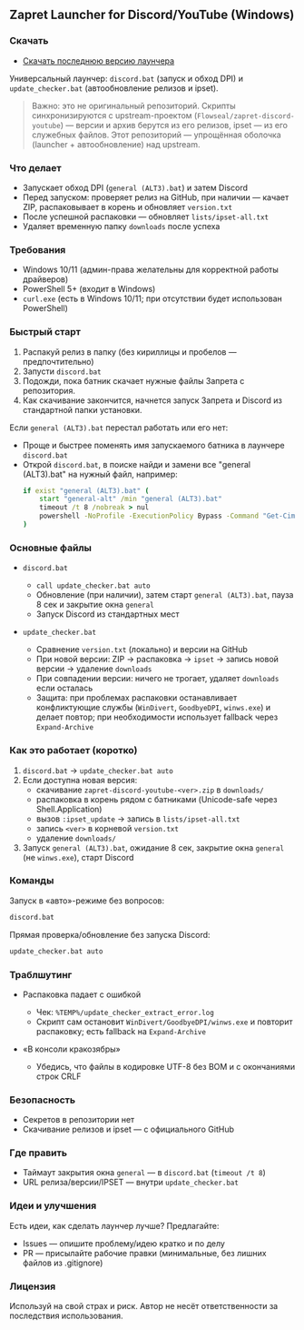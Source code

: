 ## Zapret Launcher for Discord/YouTube (Windows)

### Скачать
- [Скачать последнюю версию лаунчера](https://github.com/KidTheFelon/zapret_launcher/releases/latest)

Универсальный лаунчер: `discord.bat` (запуск и обход DPI) и `update_checker.bat` (автообновление релизов и ipset).

> Важно: это не оригинальный репозиторий. Скрипты синхронизируются с upstream-проектом (`Flowseal/zapret-discord-youtube`) — версии и архив берутся из его релизов, ipset — из его служебных файлов. Этот репозиторий — упрощённая оболочка (launcher + автообновление) над upstream.

### Что делает
- Запускает обход DPI (`general (ALT3).bat`) и затем Discord
- Перед запуском: проверяет релиз на GitHub, при наличии — качает ZIP, распаковывает в корень и обновляет `version.txt`
- После успешной распаковки — обновляет `lists/ipset-all.txt`
- Удаляет временную папку `downloads` после успеха

### Требования
- Windows 10/11 (админ-права желательны для корректной работы драйверов)
- PowerShell 5+ (входит в Windows)
- `curl.exe` (есть в Windows 10/11; при отсутствии будет использован PowerShell)

### Быстрый старт
1. Распакуй релиз в папку (без кириллицы и пробелов — предпочтительно)
2. Запусти `discord.bat`
3. Подожди, пока батник скачает нужные файлы Запрета с репозитория.
4. Как скачивание закончится, начнется запуск Запрета и Discord из стандартной папки установки.

Если `general (ALT3).bat` перестал работать или его нет:
- Проще и быстрее поменять имя запускаемого батника в лаунчере `discord.bat`
- Открой `discord.bat`, в поиске найди и замени все "general (ALT3).bat" на нужный файл, например:
  ```bat
  if exist "general (ALT3).bat" (
      start "general-alt" /min "general (ALT3).bat"
      timeout /t 8 /nobreak > nul
      powershell -NoProfile -ExecutionPolicy Bypass -Command "Get-CimInstance Win32_Process ^| Where-Object { $_.Name -ieq 'cmd.exe' -and $_.CommandLine -like '*general (ALT3).bat*' } ^| ForEach-Object { try { Stop-Process -Id $_.ProcessId -Force -ErrorAction Stop } catch {} }"
  )
  ```

### Основные файлы
- `discord.bat`
  - `call update_checker.bat auto`
  - Обновление (при наличии), затем старт `general (ALT3).bat`, пауза 8 сек и закрытие окна `general`
  - Запуск Discord из стандартных мест

- `update_checker.bat`
  - Сравнение `version.txt` (локально) и версии на GitHub
  - При новой версии: ZIP → распаковка → `ipset` → запись новой версии → удаление `downloads`
  - При совпадении версии: ничего не трогает, удаляет `downloads` если осталась
  - Защита: при проблемах распаковки останавливает конфликтующие службы (`WinDivert`, `GoodbyeDPI`, `winws.exe`) и делает повтор; при необходимости использует fallback через `Expand-Archive`

### Как это работает (коротко)
1) `discord.bat` → `update_checker.bat auto`
2) Если доступна новая версия:
   - скачивание `zapret-discord-youtube-<ver>.zip` в `downloads/`
   - распаковка в корень рядом с батниками (Unicode-safe через Shell.Application)
   - вызов `:ipset_update` → запись в `lists/ipset-all.txt`
   - запись `<ver>` в корневой `version.txt`
   - удаление `downloads/`
3) Запуск `general (ALT3).bat`, ожидание 8 сек, закрытие окна `general` (не `winws.exe`), старт Discord

### Команды
Запуск в «авто»-режиме без вопросов:
```bat
discord.bat
```
Прямая проверка/обновление без запуска Discord:
```bat
update_checker.bat auto
```

### Траблшутинг
- Распаковка падает с ошибкой
  - Чек: `%TEMP%/update_checker_extract_error.log`
  - Скрипт сам остановит `WinDivert/GoodbyeDPI/winws.exe` и повторит распаковку; есть fallback на `Expand-Archive`

- «В консоли кракозябры»
  - Убедись, что файлы в кодировке UTF-8 без BOM и с окончаниями строк CRLF

### Безопасность
- Секретов в репозитории нет
- Скачивание релизов и ipset — с официального GitHub

### Где править
- Таймаут закрытия окна `general` — в `discord.bat` (`timeout /t 8`)
- URL релиза/версии/IPSET — внутри `update_checker.bat`

### Идеи и улучшения
Есть идеи, как сделать лаунчер лучше? Предлагайте:
- Issues — опишите проблему/идею кратко и по делу
- PR — присылайте рабочие правки (минимальные, без лишних файлов из .gitignore)

### Лицензия
Используй на свой страх и риск. Автор не несёт ответственности за последствия использования.


